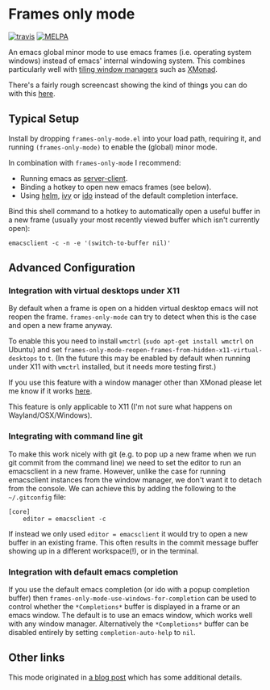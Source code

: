 # Frames only mode

[![travis](https://travis-ci.org/davidshepherd7/frames-only-mode.svg?branch=master)](https://travis-ci.org/davidshepherd7/frames-only-mode) [![MELPA](https://melpa.org/packages/frames-only-mode-badge.svg)](https://melpa.org/#/frames-only-mode)

An emacs global minor mode to use emacs frames (i.e. operating system windows)
instead of emacs' internal windowing system. This combines particularly well
with
[tiling window managers](https://en.wikipedia.org/wiki/Tiling_window_manager)
such as [XMonad](http://xmonad.org/).

There's a fairly rough screencast showing the kind of things you can do with this [here](https://www.youtube.com/watch?v=vi1BwRYJr6k).


## Typical Setup

Install by dropping `frames-only-mode.el` into your load path, requiring it, and
running `(frames-only-mode)` to enable the (global) minor mode.

In combination with `frames-only-mode` I recommend:

* Running emacs as [server-client](http://wikemacs.org/wiki/Emacs_server).
* Binding a hotkey to open new emacs frames (see below).
* Using [helm](https://github.com/emacs-helm/helm),
  [ivy](https://github.com/abo-abo/swiper) or
  [ido](https://www.masteringemacs.org/article/introduction-to-ido-mode) instead
  of the default completion interface.


Bind this shell command to a hotkey to automatically open a useful buffer in
a new frame (usually your most recently viewed buffer which isn't currently open):

    emacsclient -c -n -e '(switch-to-buffer nil)'


## Advanced Configuration

### Integration with virtual desktops under X11

By default when a frame is open on a hidden virtual desktop emacs will not
reopen the frame. `frames-only-mode` can try to detect when this is the case and
open a new frame anyway.

To enable this you need to install `wmctrl` (`sudo apt-get install wmctrl` on
Ubuntu) and set
`frames-only-mode-reopen-frames-from-hidden-x11-virtual-desktops` to `t`. (In the
future this may be enabled by default when running under X11 with `wmctrl`
installed, but it needs more testing first.)

If you use this feature with a window manager other than XMonad please let me
know if it works
[here](https://github.com/davidshepherd7/frames-only-mode/issues/2).

This feature is only applicable to X11 (I'm not sure what happens on Wayland/OSX/Windows).


### Integrating with command line git

To make this work nicely with git (e.g. to pop up a new frame when we run git commit from the command line) we need to set the editor to run an emacsclient in a new frame. However, unlike the case for running emacsclient instances from the window manager, we don't want it to detach from the console. We can achieve this by adding the following to the `~/.gitconfig` file:

```
[core]
    editor = emacsclient -c
```

If instead we only used `editor = emacsclient` it would try to open a new buffer in an existing frame. This often results in the commit message buffer showing up in a different workspace(!), or in the terminal.


### Integration with default emacs completion

If you use the default emacs completion (or ido with a popup completion buffer)
then `frames-only-mode-use-windows-for-completion` can be used to control
whether the `*Completions*` buffer is displayed in a frame or an emacs window.
The default is to use an emacs window, which works well with any window manager.
Alternatively the `*Completions*` buffer can be disabled entirely by setting
`completion-auto-help` to `nil`.


## Other links

This mode originated in
[a blog post](http://techtrickery.com/tearing-out-the-emacs-window-manager.html)
which has some additional details.
